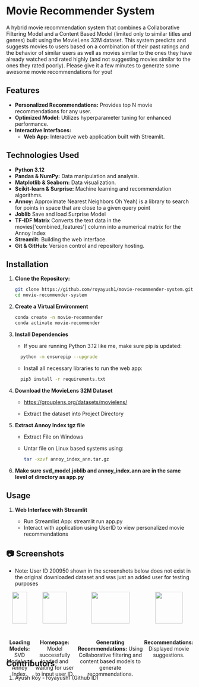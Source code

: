 # Movie Recommender System

A hybrid movie recommendation system that combines a Collaborative Filtering Model and a Content Based Model (limited only to similar titles and genres) built using the MovieLens 32M dataset. This system predicts and suggests movies to users based on a combination of their past ratings and the behavior of similar users as well as movies similar to the ones they have already watched and rated highly (and not suggesting movies similar to the ones they rated poorly). Please give it a few minutes to generate some awesome movie recommendations for you!

## Features

- **Personalized Recommendations:** Provides top N movie recommendations for any user.
- **Optimized Model:** Utilizes hyperparameter tuning for enhanced performance.
- **Interactive Interfaces:**
  - **Web App:** Interactive web application built with Streamlit.

## Technologies Used

- **Python 3.12**
- **Pandas & NumPy:** Data manipulation and analysis.
- **Matplotlib & Seaborn:** Data visualization.
- **Scikit-learn & Surprise:** Machine learning and recommendation algorithms.
- **Annoy:** Approximate Nearest Neighbors Oh Yeah) is a library to search for points in space that are close to a given query point
- **Joblib** Save and load Surprise Model
- **TF-IDF Matrix** Converts the text data in the movies['combined_features'] column into a numerical matrix for the Annoy Index
- **Streamlit:** Building the web interface.
- **Git & GitHub:** Version control and repository hosting.

## Installation

1. **Clone the Repository:**

   ```bash
   git clone https://github.com/royayush1/movie-recommender-system.git
   cd movie-recommender-system

2. **Create a Virtual Environment**

   ```bash
   conda create -n movie-recommender
   conda activate movie-recommender

3. **Install Dependencies**

   - If you are running Python 3.12 like me, make sure pip is updated:
   ```bash
     python -m ensurepip --upgrade
    ```
   - Install all necessary libraries to run the web app:
   ```bash
     pip3 install -r requirements.txt

5. **Download the MovieLens 32M Dataset**

   - https://grouplens.org/datasets/movielens/

   - Extract the dataset into Project Directory
  
6. **Extract Annoy Index tgz file**

   - Extract File on Windows
     
   - Untar file on Linux based systems using:
     ```bash
     tar -xzvf annoy_index_ann.tar.gz
     
7. **Make sure svd_model.joblib and annoy_index.ann are in the same level of directory as app.py**

## Usage

1. **Web Interface with Streamlit**

   - Run Streamlist App: streamlit run app.py
   - Interact with application using UserID to view personalized movie recommendations

## 📷 **Screenshots**

- Note: User ID 200950 shown in the screenshots below does not exist in the original downloaded dataset and was just an added user for testing purposes

<div style="display: flex; justify-content: space-between;">
  <div style="text-align: center;">
    <img src="images/LoadingModels.png" width="75%" />
    <p><strong>Loading Models:</strong> SVD Model and Annoy Index.</p>
  </div>
  <div style="text-align: center;">
    <img src="images/Homepage.png" width="75%" />
    <p><strong>Homepage:</strong> Model successfully loaded and waiting for user to input user ID.</p>
  </div>
    <div style="text-align: center;">
    <img src="images/GeneratingRecommendations.png" width="75%" />
    <p><strong>Generating Recommendations:</strong> Using Collaborative filtering and content based models to generate recommendations.</p>
    </div>
    <div style="text-align: center;">
    <img src="images/DisplayRecommendations.png" width="75%" />
    <p><strong>Recommendations:</strong> Displayed movie suggestions.</p>
    </div>
</div>


## Contributors

1. Ayush Roy - royayush1 (Github ID)



